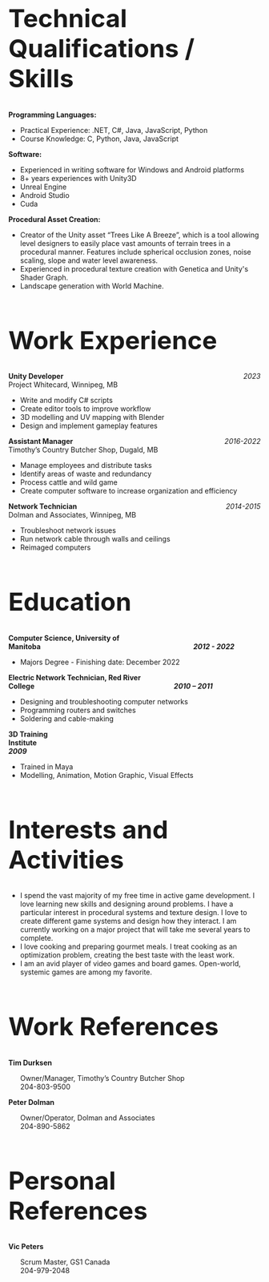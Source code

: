 
<h1 style="font-size: 50px" style="color: #159957">Technical Qualifications / Skills</h1>

**Programming Languages:**

 *   Practical Experience: .NET, C#, Java, JavaScript, Python
 *   Course Knowledge: C, Python, Java, JavaScript

**Software:**

 *   Experienced in writing software for Windows and Android platforms
 *   8+ years experiences with Unity3D
 *   Unreal Engine
 *   Android Studio
 *   Cuda

**Procedural Asset Creation:**

 *   Creator of the Unity asset “Trees Like A Breeze”, which is a tool allowing level designers to easily place vast amounts of terrain trees in a procedural manner.  Features include spherical occlusion zones, noise scaling, slope and water level awareness.
 *   Experienced in procedural texture creation with Genetica and Unity's Shader Graph.
 *   Landscape generation with World Machine.

<h1 style="font-size: 50px" style="color: #159957">Work Experience</h1>

<div style="text-align: right;">
    <span style="float: left; font-weight: bold;">Unity Developer</span>
    <span style="font-style: italic;">2023</span>
</div>
Project Whitecard, Winnipeg, MB

*   Write and modify C# scripts
*   Create editor tools to improve workflow
*   3D modelling and UV mapping with Blender
*   Design and implement gameplay features

<div style="text-align: right;">
    <span style="float: left; font-weight: bold;">Assistant Manager</span>
    <span style="font-style: italic;">2016-2022</span>
</div>
Timothy’s Country Butcher Shop, Dugald, MB

*   Manage employees and distribute tasks
*   Identify areas of waste and redundancy
*   Process cattle and wild game
*   Create computer software to increase organization and efficiency

<div style="text-align: right;">
    <span style="float: left; font-weight: bold;">Network Technician</span>
    <span style="font-style: italic;">2014-2015</span>
</div>
Dolman and Associates, Winnipeg, MB

*   Troubleshoot network issues 
*   Run network cable through walls and ceilings 
*   Reimaged computers

<h1 style="font-size: 50px" style="color: #159957">Education</h1>

**Computer Science, University of Manitoba&nbsp;&nbsp;&nbsp;&nbsp;&nbsp;&nbsp;&nbsp;&nbsp;&nbsp;&nbsp;&nbsp;&nbsp;&nbsp;&nbsp;&nbsp;&nbsp;&nbsp;&nbsp;&nbsp;&nbsp;&nbsp;&nbsp;&nbsp;&nbsp;&nbsp;&nbsp;&nbsp;&nbsp;&nbsp;&nbsp;&nbsp;&nbsp;&nbsp;&nbsp;&nbsp;&nbsp;&nbsp;&nbsp;&nbsp;&nbsp;&nbsp;&nbsp;&nbsp;&nbsp;&nbsp;&nbsp;&nbsp;&nbsp;&nbsp;&nbsp;&nbsp;&nbsp;&nbsp;&nbsp;&nbsp;&nbsp;&nbsp;&nbsp;&nbsp;&nbsp;&nbsp;&nbsp;&nbsp;&nbsp;&nbsp;&nbsp;&nbsp;&nbsp;&nbsp;&nbsp;&nbsp;&nbsp;&nbsp;&nbsp;&nbsp;&nbsp;&nbsp;&nbsp;&nbsp;&nbsp;&nbsp;&nbsp;&nbsp;&nbsp;&nbsp;&nbsp;&nbsp;&nbsp;&nbsp;&nbsp;&nbsp;&nbsp;_2012 - 2022_**		

*   Majors Degree - Finishing date: December 2022

**Electric Network Technician, Red River College&nbsp;&nbsp;&nbsp;&nbsp;&nbsp;&nbsp;&nbsp;&nbsp;&nbsp;&nbsp;&nbsp;&nbsp;&nbsp;&nbsp;&nbsp;&nbsp;&nbsp;&nbsp;&nbsp;&nbsp;&nbsp;&nbsp;&nbsp;&nbsp;&nbsp;&nbsp;&nbsp;&nbsp;&nbsp;&nbsp;&nbsp;&nbsp;&nbsp;&nbsp;&nbsp;&nbsp;&nbsp;&nbsp;&nbsp;&nbsp;&nbsp;&nbsp;&nbsp;&nbsp;&nbsp;&nbsp;&nbsp;&nbsp;&nbsp;&nbsp;&nbsp;&nbsp;&nbsp;&nbsp;&nbsp;&nbsp;&nbsp;&nbsp;&nbsp;&nbsp;&nbsp;&nbsp;&nbsp;&nbsp;&nbsp;&nbsp;&nbsp;&nbsp;&nbsp;&nbsp;&nbsp;&nbsp;&nbsp;&nbsp;&nbsp;&nbsp;&nbsp;&nbsp;&nbsp;&nbsp;&nbsp;&nbsp;&nbsp;&nbsp;_2010 – 2011_**		

*   Designing and troubleshooting computer networks
*   Programming routers and switches
*   Soldering and cable-making

**3D Training Institute&nbsp;&nbsp;&nbsp;&nbsp;&nbsp;&nbsp;&nbsp;&nbsp;&nbsp;&nbsp;&nbsp;&nbsp;&nbsp;&nbsp;&nbsp;&nbsp;&nbsp;&nbsp;&nbsp;&nbsp;&nbsp;&nbsp;&nbsp;&nbsp;&nbsp;&nbsp;&nbsp;&nbsp;&nbsp;&nbsp;&nbsp;&nbsp;&nbsp;&nbsp;&nbsp;&nbsp;&nbsp;&nbsp;&nbsp;&nbsp;&nbsp;&nbsp;&nbsp;&nbsp;&nbsp;&nbsp;&nbsp;&nbsp;&nbsp;&nbsp;&nbsp;&nbsp;&nbsp;&nbsp;&nbsp;&nbsp;&nbsp;&nbsp;&nbsp;&nbsp;&nbsp;&nbsp;&nbsp;&nbsp;&nbsp;&nbsp;&nbsp;&nbsp;&nbsp;&nbsp;&nbsp;&nbsp;&nbsp;&nbsp;&nbsp;&nbsp;&nbsp;&nbsp;&nbsp;&nbsp;&nbsp;&nbsp;&nbsp;&nbsp;&nbsp;&nbsp;&nbsp;&nbsp;&nbsp;&nbsp;&nbsp;&nbsp;&nbsp;&nbsp;&nbsp;&nbsp;&nbsp;&nbsp;&nbsp;&nbsp;&nbsp;&nbsp;&nbsp;&nbsp;&nbsp;&nbsp;&nbsp;&nbsp;&nbsp;&nbsp;&nbsp;&nbsp;&nbsp;&nbsp;&nbsp;&nbsp;&nbsp;&nbsp;&nbsp;&nbsp;&nbsp;&nbsp;&nbsp;&nbsp;&nbsp;&nbsp;&nbsp;&nbsp;&nbsp;&nbsp;&nbsp;&nbsp;&nbsp;&nbsp;_2009_**

*   Trained in Maya
*   Modelling, Animation, Motion Graphic, Visual Effects

<h1 style="font-size: 50px" style="color: #159957">Interests and Activities</h1>

*   I spend the vast majority of my free time in active game development.  I love learning new skills and designing around problems.  I have a particular interest in procedural systems and texture design.  I love to create different game systems and design how they interact.  I am currently working on a major project that will take me several years to complete.
*   I love cooking and preparing gourmet meals.  I treat cooking as an optimization problem, creating the best taste with the least work.
*   I am an avid player of video games and board games.  Open-world, systemic games are among my favorite.

<h1 style="font-size: 50px" style="color: #159957">Work References</h1>

**Tim Durksen**

&nbsp;&nbsp;&nbsp;&nbsp;&nbsp;&nbsp;Owner/Manager, Timothy’s Country Butcher Shop<br>
&nbsp;&nbsp;&nbsp;&nbsp;&nbsp;&nbsp;204-803-9500

**Peter Dolman**

&nbsp;&nbsp;&nbsp;&nbsp;&nbsp;&nbsp;Owner/Operator, Dolman and Associates<br>
&nbsp;&nbsp;&nbsp;&nbsp;&nbsp;&nbsp;204-890-5862

<h1 style="font-size: 50px" style="color: #159957">Personal References</h1>

**Vic Peters**

&nbsp;&nbsp;&nbsp;&nbsp;&nbsp;&nbsp;Scrum Master, GS1 Canada<br>
&nbsp;&nbsp;&nbsp;&nbsp;&nbsp;&nbsp;204-979-2048
